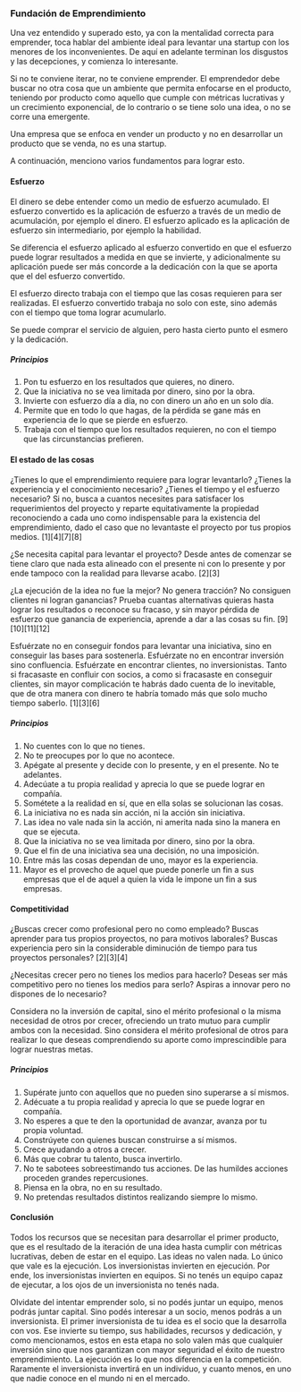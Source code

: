 ### Fundación de Emprendimiento

Una vez entendido y superado esto, ya con la mentalidad correcta para emprender, toca hablar del ambiente ideal para levantar una startup con los menores de los inconvenientes. De aquí en adelante terminan los disgustos y las decepciones, y comienza lo interesante.

Si no te conviene iterar, no te conviene emprender. El emprendedor debe buscar no otra cosa que un ambiente que permita enfocarse en el producto, teniendo por producto como aquello que cumple con métricas lucrativas y un crecimiento exponencial, de lo contrario o se tiene solo una idea, o no se corre una emergente. 

Una empresa que se enfoca en vender un producto y no en desarrollar un producto que se venda, no es una startup. 

A continuación, menciono varios fundamentos para lograr esto.

#### Esfuerzo

El dinero se debe entender como un medio de esfuerzo acumulado. El esfuerzo convertido es la aplicación de esfuerzo a través de un medio de acumulación, por ejemplo el dinero. El esfuerzo aplicado es la aplicación de esfuerzo sin intermediario, por ejemplo la habilidad.

Se diferencia el esfuerzo aplicado al esfuerzo convertido en que el esfuerzo puede lograr resultados a medida en que se invierte, y adicionalmente su aplicación puede ser más concorde a la dedicación con la que se aporta que el del esfuerzo convertido.

El esfuerzo directo trabaja con el tiempo que las cosas requieren para ser realizadas. El esfuerzo convertido trabaja no solo con este, sino además con el tiempo que toma lograr acumularlo.

Se puede comprar el servicio de alguien, pero hasta cierto punto el esmero y la dedicación.

##### Principios

1. Pon tu esfuerzo en los resultados que quieres, no dinero. 
2. Que la iniciativa no se vea limitada por dinero, sino por la obra. 
3. Invierte con esfuerzo día a día, no con dinero un año en un solo día. 
4. Permite que en todo lo que hagas, de la pérdida se gane más en experiencia de lo que se pierde en esfuerzo. 
5. Trabaja con el tiempo que los resultados requieren, no con el tiempo que las circunstancias prefieren.

#### El estado de las cosas

¿Tienes lo que el emprendimiento requiere para lograr levantarlo? ¿Tienes la experiencia y el conocimiento necesario? ¿Tienes el tiempo y el esfuerzo necesario? Si no, busca a cuantos necesites para satisfacer los requerimientos del proyecto y reparte equitativamente la propiedad reconociendo a cada uno como indispensable para la existencia del emprendimiento, dado el caso que no levantaste el proyecto por tus propios medios. [1][4][7][8]

¿Se necesita capital para levantar el proyecto? Desde antes de comenzar se tiene claro que nada esta alineado con el presente ni con lo presente y por ende tampoco con la realidad para llevarse acabo. [2][3]

¿La ejecución de la idea no fue la mejor? No genera tracción? No consiguen clientes ni logran ganancias? Prueba cuantas alternativas quieras hasta lograr los resultados o reconoce su fracaso, y sin mayor pérdida de esfuerzo que ganancia de experiencia, aprende a dar a las cosas su fin. [9][10][11][12]

Esfuérzate no en conseguir fondos para levantar una iniciativa, sino en conseguir las bases para sostenerla. Esfuérzate no en encontrar inversión sino confluencia. Esfuérzate en encontrar clientes, no inversionistas. Tanto si fracasaste en confluir con socios, a como si fracasaste en conseguir clientes, sin mayor complicación te habrás dado cuenta de lo inevitable, que de otra manera con dinero te habría tomado más que solo mucho tiempo saberlo. [1][3][6]

##### Principios

1. No cuentes con lo que no tienes. 
2. No te preocupes por lo que no acontece.  
3. Apégate al presente y decide con lo presente, y en el presente. No te adelantes. 
4. Adecúate a tu propia realidad y aprecia lo que se puede lograr en compañía. 
5. Sométete a la realidad en sí, que en ella solas se solucionan las cosas. 
6. La iniciativa no es nada sin acción, ni la acción sin iniciativa. 
7. Las idea no vale nada sin la acción, ni amerita nada sino la manera en que se ejecuta. 
8. Que la iniciativa no se vea limitada por dinero, sino por la obra. 
9. Que el fin de una iniciativa sea una decisión, no una imposición. 
10. Entre más las cosas dependan de uno, mayor es la experiencia. 
11. Mayor es el provecho de aquel que puede ponerle un fin a sus empresas que el de aquel a quien la vida le impone un fin a sus empresas.

#### Competitividad

¿Buscas crecer como profesional pero no como empleado? Buscas aprender para tus propios proyectos, no para motivos laborales? Buscas experiencia pero sin la considerable diminución de tiempo para tus proyectos personales? [2][3][4]

¿Necesitas crecer pero no tienes los medios para hacerlo? Deseas ser más competitivo pero no tienes los medios para serlo? Aspiras a innovar pero no dispones de lo necesario? 

Considera no la inversión de capital, sino el mérito profesional o la misma necesidad de otros por crecer, ofreciendo un trato mutuo para cumplir ambos con la necesidad. Sino considera el mérito profesional de otros para realizar lo que deseas comprendiendo su aporte como imprescindible para lograr nuestras metas. 

##### Principios 
1. Supérate junto con aquellos que no pueden sino superarse a sí mismos. 
2. Adécuate a tu propia realidad y aprecia lo que se puede lograr en compañía. 
3. No esperes a que te den la oportunidad de avanzar, avanza por tu propia voluntad. 
4. Constrúyete con quienes buscan construirse a sí mismos. 
5. Crece ayudando a otros a crecer. 
6. Más que cobrar tu talento, busca invertirlo. 
7. No te sabotees sobreestimando tus acciones. De las humildes acciones proceden grandes repercusiones. 
8. Piensa en la obra, no en su resultado. 
9. No pretendas resultados distintos realizando siempre lo mismo.

#### Conclusión

Todos los recursos que se necesitan para desarrollar el primer producto, que es el resultado de la iteración de una idea hasta cumplir con métricas lucrativas, deben de estar en el equipo. Las ideas no valen nada. Lo único que vale es la ejecución. Los inversionistas invierten en ejecución. Por ende, los inversionistas invierten en equipos. Si no tenés un equipo capaz de ejecutar, a los ojos de un inversionista no tenés nada. 

Olvidate del intentar emprender solo, si no podés juntar un equipo, menos podrás juntar capital. Sino podés interesar a un socio, menos podrás a un inversionista. El primer inversionista de tu idea es el socio que la desarrolla con vos. Ese invierte su tiempo, sus habilidades, recursos y dedicación, y como mencionamos, estos en esta etapa no solo valen más que cualquier inversión sino que nos garantizan con mayor seguridad el éxito de nuestro emprendimiento. La ejecución es lo que nos diferencia en la competición. Raramente el inversionista invertirá en un individuo, y cuanto menos, en uno que nadie conoce en el mundo ni en el mercado.